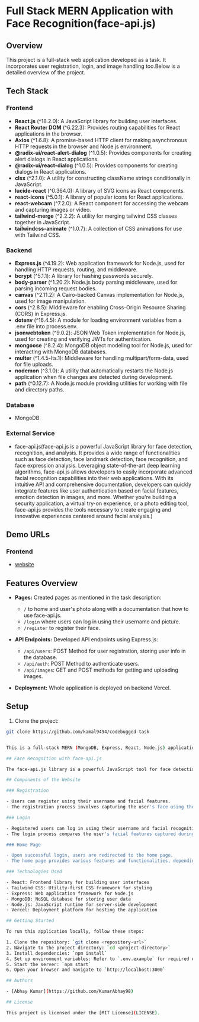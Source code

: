 # Full Stack MERN Application with Face Recognition(face-api.js)

## Overview

This project is a full-stack web application developed as a task. It incorporates user registration, login, and image handling too.Below is a detailed overview of the project.

## Tech Stack

### Frontend
- **React.js** (^18.2.0): A JavaScript library for building user interfaces.
- **React Router DOM** (^6.22.3): Provides routing capabilities for React applications in the browser.
- **Axios** (^1.6.8): A promise-based HTTP client for making asynchronous HTTP requests in the browser and Node.js environment.
- **@radix-ui/react-alert-dialog** (^1.0.5): Provides components for creating alert dialogs in React applications.
- **@radix-ui/react-dialog** (^1.0.5): Provides components for creating dialogs in React applications.
- **clsx** (^2.1.0): A utility for constructing className strings conditionally in JavaScript.
- **lucide-react** (^0.364.0): A library of SVG icons as React components.
- **react-icons** (^5.0.1): A library of popular icons for React applications.
- **react-webcam** (^7.2.0): A React component for accessing the webcam and capturing images or video.
- **tailwind-merge** (^2.2.2): A utility for merging tailwind CSS classes together in JavaScript.
- **tailwindcss-animate** (^1.0.7): A collection of CSS animations for use with Tailwind CSS.

### Backend
- **Express.js** (^4.19.2): Web application framework for Node.js, used for handling HTTP requests, routing, and middleware.
- **bcrypt** (^5.1.1): A library for hashing passwords securely.
- **body-parser** (^1.20.2): Node.js body parsing middleware, used for parsing incoming request bodies.
- **canvas** (^2.11.2): A Cairo-backed Canvas implementation for Node.js, used for image manipulation.
- **cors** (^2.8.5): Middleware for enabling Cross-Origin Resource Sharing (CORS) in Express.js.
- **dotenv** (^16.4.5): A module for loading environment variables from a .env file into process.env.
- **jsonwebtoken** (^9.0.2): JSON Web Token implementation for Node.js, used for creating and verifying JWTs for authentication.
- **mongoose** (^8.2.4): MongoDB object modeling tool for Node.js, used for interacting with MongoDB databases.
- **multer** (^1.4.5-lts.1): Middleware for handling multipart/form-data, used for file uploads.
- **nodemon** (^3.1.0): A utility that automatically restarts the Node.js application when file changes are detected during development.
- **path** (^0.12.7): A Node.js module providing utilities for working with file and directory paths.

### Database
- MongoDB

### External Service
- face-api.js(face-api.js is a powerful JavaScript library for face detection, recognition, and analysis. It provides a wide range of functionalities such as face detection, face landmark detection, face recognition, and face expression analysis. Leveraging state-of-the-art deep learning algorithms, face-api.js allows developers to easily incorporate advanced facial recognition capabilities into their web applications. With its intuitive API and comprehensive documentation, developers can quickly integrate features like user authentication based on facial features, emotion detection in images, and more. Whether you're building a security application, a virtual try-on experience, or a photo editing tool, face-api.js provides the tools necessary to create engaging and innovative experiences centered around facial analysis.)

## Demo URLs
### Frontend
- [website](https://face-authentication-alpha.vercel.app/)

## Features Overview

- **Pages:** Created pages as mentioned in the task description:
  - `/` to home and user's photo along with a documentation that how to use face-api.js.
  - `/login` where users can log in using their username and picture.
  - `/register` to register their face.

- **API Endpoints:** Developed API endpoints using Express.js:
  - `/api/users`: POST Method for user registration, storing user info in the database.
  - `/api/auth`: POST Method to authenticate users.
  - `/api/images`: GET and POST methods for getting and uploading images.

- **Deployment:** Whole application is deployed on backend Vercel.

## Setup

1. Clone the project:

```bash
git clone https://github.com/kamal9494/codebugged-task


This is a full-stack MERN (MongoDB, Express, React, Node.js) application that incorporates face recognition using face-api.js. The application allows users to register and login using their username and facial recognition.

## Face Recognition with face-api.js

The face-api.js library is a powerful JavaScript tool for face detection, recognition, and analysis. It provides various functionalities such as face detection, face landmark detection, and face recognition. In this application, face-api.js is used to enhance the authentication process by allowing users to register and login using their facial features.

## Components of the Website

### Registration

- Users can register using their username and facial features.
- The registration process involves capturing the user's face using their device's camera and storing it securely in the database.

### Login

- Registered users can log in using their username and facial recognition.
- The login process compares the user's facial features captured during registration with the features detected during login to authenticate the user.

### Home Page

- Upon successful login, users are redirected to the home page.
- The home page provides various features and functionalities, depending on the application's purpose.

### Technologies Used

- React: Frontend library for building user interfaces
- Tailwind CSS: Utility-first CSS framework for styling
- Express: Web application framework for Node.js
- MongoDB: NoSQL database for storing user data
- Node.js: JavaScript runtime for server-side development
- Vercel: Deployment platform for hosting the application

## Getting Started

To run this application locally, follow these steps:

1. Clone the repository: `git clone <repository-url>`
2. Navigate to the project directory: `cd <project-directory>`
3. Install dependencies: `npm install`
4. Set up environment variables: Refer to `.env.example` for required environment variables
5. Start the server: `npm start`
6. Open your browser and navigate to `http://localhost:3000`

## Authors

- [Abhay Kumar](https://github.com/KumarAbhay98)

## License

This project is licensed under the [MIT License](LICENSE).
